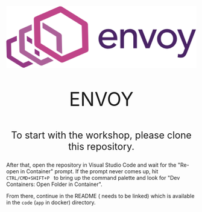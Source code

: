 ![Envoy logo](../Resources/images/logo.png)

<p style="text-align: center; font-size: 50px;">ENVOY</p>

<p style="text-align: center; font-size: 25px;">To start with the workshop, please clone this repository.</p>

After that, open the repository in Visual Studio Code and wait for the "Re-open in Container" prompt. If the prompt never comes up, hit 
```CTRL/CMD+SHIFT+P ``` to bring up the command palette and look for "Dev Containers: Open Folder in Container".

From there, continue in the README ( needs to be linked) which is available in the ```code``` (```app``` in docker) directory.